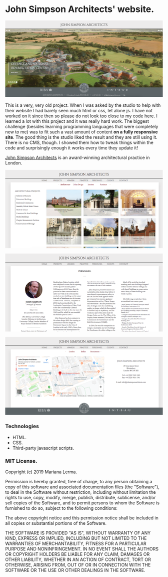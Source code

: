 # John Simpson Architects' website.

![JSA](JSA-web.png)

This is a very, very old project. When I was asked by the studio to help with their website I had barely seen much html or css, let alone js. I have not worked on it since then so please do not look too close to my code here. I learned a lot with this project and it was really hard work. The biggest challenge (besides learning programming languages that were completely new to me) was to fit such a vast amount of content **on a fully responsive site**. The good thing is the studio liked the result and they are still using it. There is no CMS, though. I showed them how to tweak things within the code and surprisingly enough it works every time they update it!

[John Simpson Architects](http://www.johnsimpsonarchitects.com/) is an award-winning architectural practice in London.

![JSA](JSA-projects.png)

![JSA](JSA-about.png)

![JSA](JSA-contact.png)

### Technologies

* HTML.
* CSS.
* Third-party javascript scripts.


### MIT License.

Copyright (c) 2019 Mariana Lerma.

Permission is hereby granted, free of charge, to any person obtaining a copy
of this software and associated documentation files (the "Software"), to deal
in the Software without restriction, including without limitation the rights
to use, copy, modify, merge, publish, distribute, sublicense, and/or sell
copies of the Software, and to permit persons to whom the Software is
furnished to do so, subject to the following conditions:

The above copyright notice and this permission notice shall be included in all
copies or substantial portions of the Software.

THE SOFTWARE IS PROVIDED "AS IS", WITHOUT WARRANTY OF ANY KIND, EXPRESS OR
IMPLIED, INCLUDING BUT NOT LIMITED TO THE WARRANTIES OF MERCHANTABILITY,
FITNESS FOR A PARTICULAR PURPOSE AND NONINFRINGEMENT. IN NO EVENT SHALL THE
AUTHORS OR COPYRIGHT HOLDERS BE LIABLE FOR ANY CLAIM, DAMAGES OR OTHER
LIABILITY, WHETHER IN AN ACTION OF CONTRACT, TORT OR OTHERWISE, ARISING FROM,
OUT OF OR IN CONNECTION WITH THE SOFTWARE OR THE USE OR OTHER DEALINGS IN THE
SOFTWARE.
